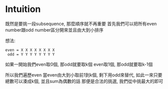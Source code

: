 
# Intuition

既然是要挑一段subsequence, 那麼順序就不再重要
首先我們可以把所有even number跟odd number區分開來並且由大到小排序

想法:

```
even = X X X X X X X X
 odd = Y Y Y Y Y Y Y Y
```

如果一開始我們even取0個, 那odd就要取k個
even取1個, 那odd就要取k-1個

所以我們遍歷even
當even由大到小取前1到k個, 剩下用odd來替代, 如此一來只要總數可以湊成k個, 並且sum為偶數的話
那便是合法的挑選, 我們從中挑最大的即可
